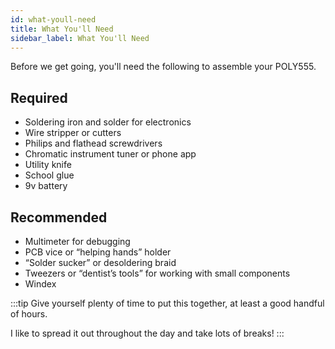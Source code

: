 ```yaml
---
id: what-youll-need
title: What You'll Need
sidebar_label: What You'll Need
---
```


Before we get going, you'll need the following to assemble your POLY555.

## Required

- Soldering iron and solder for electronics
- Wire stripper or cutters
- Philips and flathead screwdrivers
- Chromatic instrument tuner or phone app
- Utility knife
- School glue
- 9v battery

## Recommended

- Multimeter for debugging
- PCB vice or “helping hands” holder
- “Solder sucker” or desoldering braid
- Tweezers or “dentist’s tools” for working with small components
- Windex

:::tip
Give yourself plenty of time to put this together, at least a good handful of hours.

I like to spread it out throughout the day and take lots of breaks!
:::
